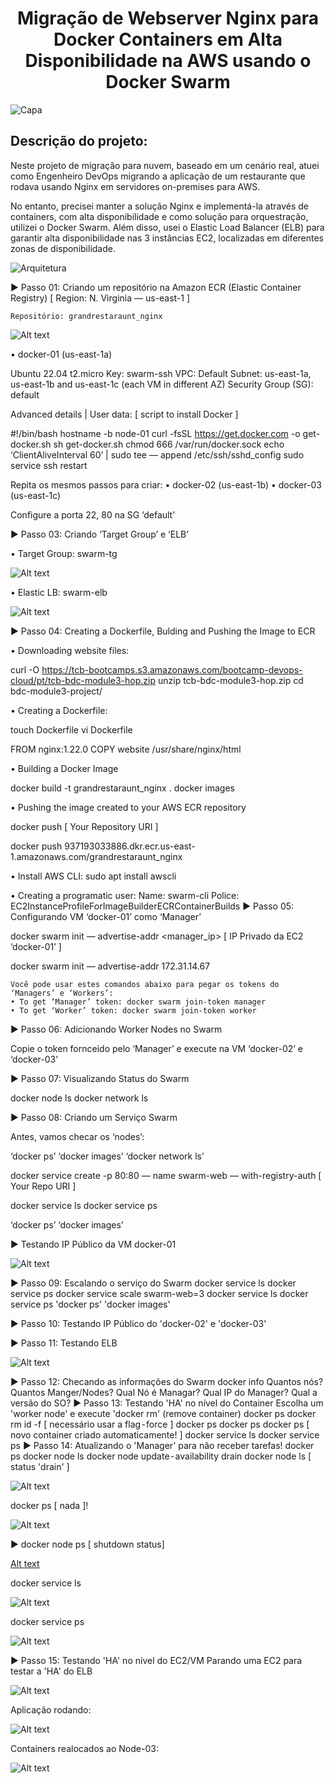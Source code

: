 <p align="center">
  <h1 align="center">Migração de Webserver Nginx para Docker Containers em Alta Disponibilidade na AWS usando o Docker Swarm</h1>
</p>

![Capa](./PT_PORTFOLIOPROJETOS_DEVOPSMODULO3_CAPA-220808-181056.png)

## Descrição do projeto:
Neste projeto de migração para nuvem, baseado em um cenário real, atuei como Engenheiro DevOps migrando a aplicação de um restaurante que rodava usando Nginx em servidores on-premises para AWS.

No entanto, precisei manter a solução Nginx e implementá-la através de containers, com alta disponibilidade e como solução para orquestração, utilizei o Docker Swarm. Além disso, usei o Elastic Load Balancer (ELB) para garantir alta disponibilidade nas 3 instâncias EC2, localizadas em diferentes zonas de disponibilidade.

![Arquitetura](./PT_PORTFOLIOPROJETOS_DEVOPSMODULO3_ARQUITETURA-220808-181056.png)

► Passo 01: Criando um repositório na Amazon ECR (Elastic Container Registry)
[ Region: N. Virginia — us-east-1 ]

    Repositório: grandrestaraunt_nginx

![Alt text](image.png)

• docker-01 (us-east-1a)

Ubuntu 22.04
t2.micro
Key: swarm-ssh
VPC: Default
Subnet: us-east-1a, us-east-1b and us-east-1c (each VM in different AZ)
Security Group (SG): default

Advanced details | User data: [ script to install Docker ]

#!/bin/bash
hostname -b node-01
curl -fsSL https://get.docker.com -o get-docker.sh
sh get-docker.sh
chmod 666 /var/run/docker.sock
echo ‘ClientAliveInterval 60’ | sudo tee — append /etc/ssh/sshd_config
sudo service ssh restart

Repita os mesmos passos para criar:
• docker-02 (us-east-1b)
• docker-03 (us-east-1c)

Configure a porta 22, 80 na SG ‘default’

► Passo 03: Criando ‘Target Group’ e ‘ELB’

• Target Group: swarm-tg


![Alt text](image-1.png)

• Elastic LB: swarm-elb

![Alt text](image-2.png)

► Passo 04: Creating a Dockerfile, Bulding and Pushing the Image to ECR

• Downloading website files:

curl -O https://tcb-bootcamps.s3.amazonaws.com/bootcamp-devops-cloud/pt/tcb-bdc-module3-hop.zip
unzip tcb-bdc-module3-hop.zip
cd bdc-module3-project/

• Creating a Dockerfile:

touch Dockerfile
vi Dockerfile

FROM nginx:1.22.0
COPY website /usr/share/nginx/html

• Building a Docker Image

docker build -t grandrestaraunt_nginx .
docker images

• Pushing the image created to your AWS ECR repository

docker push [ Your Repository URI ]

docker push 937193033886.dkr.ecr.us-east-1.amazonaws.com/grandrestaraunt_nginx

• Install AWS CLI:
sudo apt install awscli

• Creating a programatic user:
Name: swarm-cli
Police: EC2InstanceProfileForImageBuilderECRContainerBuilds
► Passo 05: Configurando VM ‘docker-01’ como ‘Manager’

docker swarm init — advertise-addr <manager_ip> [ IP Privado da EC2 ‘docker-01’ ]

docker swarm init — advertise-addr 172.31.14.67

~~~~~~~~~~~~~~~~~~~~~~~~~~~~~~~~~~~~~~~~~~~~~~~~~~~~~~~~~~~~~~~~~~~~~~~~~~~~~~~~~~
Você pode usar estes comandos abaixo para pegar os tokens do ‘Managers’ e ‘Workers’:
• To get ‘Manager’ token: docker swarm join-token manager
• To get ‘Worker’ token: docker swarm join-token worker
~~~~~~~~~~~~~~~~~~~~~~~~~~~~~~~~~~~~~~~~~~~~~~~~~~~~~~~~~~~~~~~~~~~~~~~~~~~~~~~~~~~

► Passo 06: Adicionando Worker Nodes no Swarm

Copie o token fornceido pelo ‘Manager’ e execute na VM ‘docker-02’ e ‘docker-03’

► Passo 07: Visualizando Status do Swarm

docker node ls
docker network ls

► Passo 08: Criando um Serviço Swarm

Antes, vamos checar os ‘nodes’:

‘docker ps’ ‘docker images’ ‘docker network ls’

docker service create -p 80:80 — name swarm-web — with-registry-auth [ Your Repo URI ]

docker service ls
docker service ps <service-name or service-id>

‘docker ps’ ‘docker images’

► Testando IP Público da VM docker-01

![Alt text](image-3.png)

► Passo 09: Escalando o serviço do Swarm
docker service ls
docker service ps <service-name or service-id>
docker service scale swarm-web=3
docker service ls
docker service ps <service-name or service-id>
'docker ps' 'docker images'

► Passo 10: Testando IP Público do 'docker-02' e 'docker-03'

► Passo 11: Testando ELB

![Alt text](image-4.png)

► Passo 12: Checando as informações do Swarm
docker info
Quantos nós?
Quantos Manger/Nodes?
Qual Nó é Managar?
Qual IP do Manager?
Qual a versão do SO?
► Passo 13: Testando 'HA' no nível do Container
Escolha um 'worker node' e execute 'docker rm' (remove container)
docker ps
docker rm id -f [ necessário usar a flag - force ]
docker ps
docker ps
docker ps [ novo container criado automaticamente! ]
docker service ls
docker service ps <service-name or service-id>
► Passo 14: Atualizando o 'Manager' para não receber tarefas!
docker ps
docker node ls
docker node update - availability drain <node-id>
docker node ls [ status 'drain' ]

![Alt text](image-8.png)

docker ps [ nada ]!

![Alt text](image-9.png)

► docker node ps [ shutdown status]

[Alt text](image-7.png)

docker service ls

![Alt text](image-10.png)

docker service ps <service-name or service-id>

![Alt text](image-11.png)

► Passo 15: Testando 'HA' no nível do EC2/VM
Parando uma EC2 para testar a 'HA' do ELB

![Alt text](image-5.png)

Aplicação rodando:

![Alt text](image-12.png)

Containers realocados ao Node-03:

![Alt text](image-13.png)